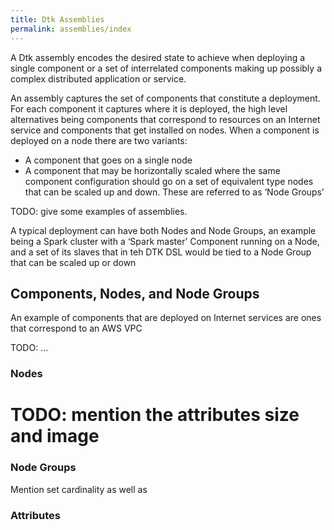 ```yaml
---
title: Dtk Assemblies
permalink: assemblies/index
---
```


A Dtk assembly encodes the desired state to achieve when deploying a single component or a set of interrelated components making up possibly a complex distributed application or service. 

An assembly captures the set of components that constitute a deployment. For each component it captures where it is deployed, the high level alternatives being components that correspond to resources on an Internet service and components that get installed on nodes. When a component is deployed on a node there are two variants:
* A component that goes on a single node
* A component that may be horizontally scaled where the same component configuration should go on a set of equivalent type nodes that can be scaled up and down. These are referred to as ‘Node Groups’

TODO: give some examples of assemblies.


A typical deployment can have both Nodes and Node Groups, an example being a Spark cluster with a ‘Spark master’ Component running on a Node, and a set of its slaves that in teh DTK DSL would be tied to a Node Group that can be scaled up or down


## Components, Nodes, and Node Groups

An example of components that are deployed on Internet services are ones that correspond to an AWS VPC

TODO: ...

### Nodes

# TODO: mention the attributes size and image

### Node Groups

Mention set cardinality as well as 

### Attributes

